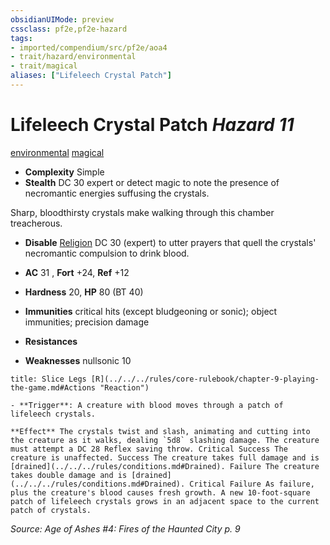 ```yaml
---
obsidianUIMode: preview
cssclass: pf2e,pf2e-hazard
tags:
- imported/compendium/src/pf2e/aoa4
- trait/hazard/environmental
- trait/magical
aliases: ["Lifeleech Crystal Patch"]
---
```

# Lifeleech Crystal Patch *Hazard 11*  
[environmental](environmental.md)  [magical](magical.md)  

- **Complexity** Simple
- **Stealth** DC 30 expert or detect magic to note the presence of necromantic energies suffusing the crystals.  

Sharp, bloodthirsty crystals make walking through this chamber treacherous.

- **Disable** [Religion](../../skills.md#Religion) DC 30 (expert) to utter prayers that quell the crystals' necromantic compulsion to drink blood.  

- **AC** 31 , **Fort** +24, **Ref** +12
- **Hardness** 20, **HP** 80 (BT 40)
- **Immunities** critical hits (except bludgeoning or sonic); object immunities; precision damage
- **Resistances** 
- **Weaknesses** nullsonic 10
     
```ad-embed-ability
title: Slice Legs [R](../../../rules/core-rulebook/chapter-9-playing-the-game.md#Actions "Reaction")

- **Trigger**: A creature with blood moves through a patch of lifeleech crystals.

**Effect** The crystals twist and slash, animating and cutting into the creature as it walks, dealing `5d8` slashing damage. The creature must attempt a DC 28 Reflex saving throw. Critical Success The creature is unaffected. Success The creature takes full damage and is [drained](../../../rules/conditions.md#Drained). Failure The creature takes double damage and is [drained](../../../rules/conditions.md#Drained). Critical Failure As failure, plus the creature's blood causes fresh growth. A new 10-foot-square patch of lifeleech crystals grows in an adjacent space to the current patch of crystals.
```

*Source: Age of Ashes #4: Fires of the Haunted City p. 9*
